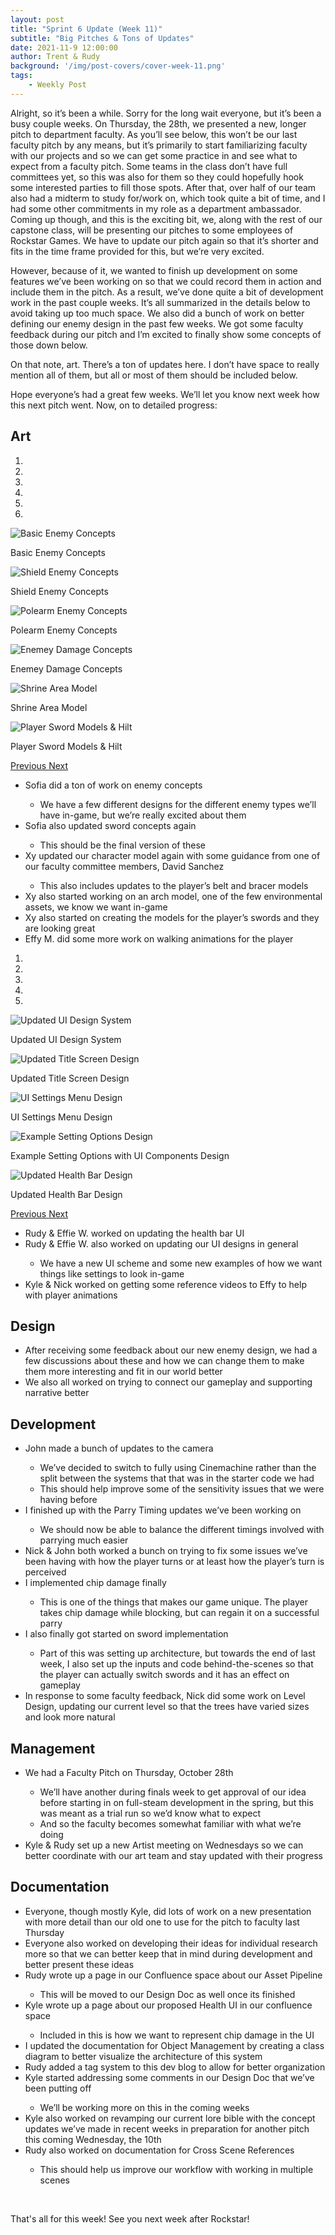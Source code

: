 ```yaml
---
layout: post
title: "Sprint 6 Update (Week 11)"
subtitle: "Big Pitches & Tons of Updates"
date: 2021-11-9 12:00:00
author: Trent & Rudy
background: '/img/post-covers/cover-week-11.png'
tags: 
    - Weekly Post
---
```


Alright, so it’s been a while. Sorry for the long wait everyone, but it’s been a busy couple weeks. On Thursday, the 28th, we presented a new, longer pitch to department faculty. As you’ll see below, this won’t be our last faculty pitch by any means, but it’s primarily to start familiarizing faculty with our projects and so we can get some practice in and see what to expect from a faculty pitch. Some teams in the class don’t have full committees yet, so this was also for them so they could hopefully hook some interested parties to fill those spots. After that, over half of our team also had a midterm to study for/work on, which took quite a bit of time, and I had some other commitments in my role as a department ambassador. Coming up though, and this is the exciting bit, we, along with the rest of our capstone class, will be presenting our pitches to some employees of Rockstar Games. We have to update our pitch again so that it’s shorter and fits in the time frame provided for this, but we’re very excited. 

However, because of it, we wanted to finish up development on some features we’ve been working on so that we could record them in action and include them in the pitch. As a result, we’ve done quite a bit of development work in the past couple weeks. It’s all summarized in the details below to avoid taking up too much space. We also did a bunch of work on better defining our enemy design in the past few weeks. We got some faculty feedback during our pitch and I’m excited to finally show some concepts of those down below. 

On that note, art. There’s a ton of updates here. I don’t have space to really mention all of them, but all or most of them should be included below. 

Hope everyone’s had a great few weeks. We’ll let you know next week how this next pitch went. Now, on to detailed progress: 

## Art

<div class="row my-5">
    <div id="carouselExampleIndicators" class="carousel slide shadow rounded" data-ride="carousel">
        <ol class="carousel-indicators">
            <li data-target="#carouselExampleIndicators" data-slide-to="0" class="active"></li>
            <li data-target="#carouselExampleIndicators" data-slide-to="1"></li>
            <li data-target="#carouselExampleIndicators" data-slide-to="2"></li>
            <li data-target="#carouselExampleIndicators" data-slide-to="3"></li>
            <li data-target="#carouselExampleIndicators" data-slide-to="4"></li>
            <li data-target="#carouselExampleIndicators" data-slide-to="5"></li>
        </ol>
        <div class="carousel-inner">
            <div class="carousel-item active">
                <img class="d-block mx-auto" src="/img/posts/week11-fall/12_BasicEnemyConcepts.png"
                    alt="Basic Enemy Concepts">
                <div class="carousel-caption d-none d-md-block">
                    <p>Basic Enemy Concepts</p>
                </div>
            </div>
            <div class="carousel-item">
                <img class="d-block mx-auto" src="/img/posts/week11-fall/12_ShieldEnemyConcepts.png"
                    alt="Shield Enemy Concepts">
                <div class="carousel-caption d-none d-md-block">
                    <p>Shield Enemy Concepts</p>
                </div>
            </div>
            <div class="carousel-item">
                <img class="d-block mx-auto" src="/img/posts/week11-fall/12_PolearmEnemyConcepts.png"
                    alt="Polearm Enemy Concepts">
                <div class="carousel-caption d-none d-md-block">
                    <p>Polearm Enemy Concepts</p>
                </div>
            </div>
            <div class="carousel-item">
                <img class="d-block mx-auto" src="/img/posts/week11-fall/12_EnemyDamageConcepts.png"
                    alt="Enemey Damage Concepts">
                <div class="carousel-caption d-none d-md-block">
                    <p>Enemey Damage Concepts</p>
                </div>
            </div>
            <div class="carousel-item">
                <img class="d-block mx-auto" src="/img/posts/week11-fall/12_ShrineArea.png"
                    alt="Shrine Area Model">
                <div class="carousel-caption d-none d-md-block">
                    <p>Shrine Area Model</p>
                </div>
            </div>
            <div class="carousel-item">
                <img class="d-block mx-auto" src="/img/posts/week11-fall/12_PlayerSwordModels.png"
                    alt="Player Sword Models & Hilt">
                <div class="carousel-caption d-none d-md-block">
                    <p>Player Sword Models & Hilt</p>
                </div>
            </div>
        </div>
        <a class="carousel-control-prev" href="#carouselExampleIndicators" role="button" data-slide="prev">
            <span class="carousel-control-prev-icon" aria-hidden="true"></span>
            <span class="sr-only">Previous</span>
        </a>
        <a class="carousel-control-next" href="#carouselExampleIndicators" role="button" data-slide="next">
            <span class="carousel-control-next-icon" aria-hidden="true"></span>
            <span class="sr-only">Next</span>
        </a>
    </div>
</div>

<ul class="section-body mt-4">
    <li>Sofia did a ton of work on enemy concepts</li>
    <ul class="mt-2">
        <li>We have a few different designs for the different enemy types we’ll have in-game, but we’re really excited about them</li>
    </ul>
    <li>Sofia also updated sword concepts again</li>
    <ul class="mt-2">
        <li>This should be the final version of these</li>
    </ul>
    <li>Xy updated our character model again with some guidance from one of our faculty committee members, David Sanchez</li>
    <ul class="mt-2">
        <li>This also includes updates to the player’s belt and bracer models</li>
    </ul>
    <li>Xy also started working on an arch model, one of the few environmental assets, we know we want in-game</li>
    <li>Xy also started on creating the models for the player’s swords and they are looking great</li>
    <li>Effy M. did some more work on walking animations for the player</li>
</ul>

<div class="row my-5">
    <div id="carouselExampleIndicators1" class="carousel slide shadow rounded" data-ride="carousel">
        <ol class="carousel-indicators">
            <li data-target="#carouselExampleIndicators1" data-slide-to="0" class="active"></li>
            <li data-target="#carouselExampleIndicators1" data-slide-to="1"></li>
            <li data-target="#carouselExampleIndicators1" data-slide-to="2"></li>
            <li data-target="#carouselExampleIndicators1" data-slide-to="3"></li>
            <li data-target="#carouselExampleIndicators1" data-slide-to="4"></li>
        </ol>
        <div class="carousel-inner">
            <div class="carousel-item active">
                <img class="d-block mx-auto" src="/img/posts/week11-fall/12_UI_UpdatedDesignSystem.png"
                    alt="Updated UI Design System">
                <div class="carousel-caption d-none d-md-block">
                    <p>Updated UI Design System</p>
                </div>
            </div>
            <div class="carousel-item">
                <img class="d-block mx-auto" src="/img/posts/week11-fall/12_UI_UpdatedTitleScreenDesign.png"
                    alt="Updated Title Screen Design">
                <div class="carousel-caption d-none d-md-block">
                    <p>Updated Title Screen Design</p>
                </div>
            </div>
            <div class="carousel-item">
                <img class="d-block mx-auto" src="/img/posts/week11-fall/12_UI_SettingsMenuDesign.png"
                    alt="UI Settings Menu Design">
                <div class="carousel-caption d-none d-md-block">
                    <p>UI Settings Menu Design</p>
                </div>
            </div>
            <div class="carousel-item">
                <img class="d-block mx-auto" src="/img/posts/week11-fall/12_UI_ExampleSettingOptionsDesign.png"
                    alt="Example Setting Options Design">
                <div class="carousel-caption d-none d-md-block">
                    <p>Example Setting Options with UI Components Design</p>
                </div>
            </div>
            <div class="carousel-item">
                <img class="d-block mx-auto" src="/img/posts/week11-fall/12_UI_UpdatedHealthBarDesign.png"
                    alt="Updated Health Bar Design">
                <div class="carousel-caption d-none d-md-block">
                    <p>Updated Health Bar Design</p>
                </div>
            </div>
        </div>
        <a class="carousel-control-prev" href="#carouselExampleIndicators1" role="button" data-slide="prev">
            <span class="carousel-control-prev-icon" aria-hidden="true"></span>
            <span class="sr-only">Previous</span>
        </a>
        <a class="carousel-control-next" href="#carouselExampleIndicators1" role="button" data-slide="next">
            <span class="carousel-control-next-icon" aria-hidden="true"></span>
            <span class="sr-only">Next</span>
        </a>
    </div>
</div>

<ul class="section-body mt-4">
    <li>Rudy & Effie W. worked on updating the health bar UI</li>
    <li>Rudy & Effie W. also worked on updating our UI designs in general</li>
    <ul class="mt-2">
        <li>We have a new UI scheme and some new examples of how we want things like settings to look in-game</li>
    </ul>
    <li>Kyle & Nick worked on getting some reference videos to Effy to help with player animations</li>
</ul>

## Design

<ul class="section-body mt-4">
    <li>After receiving some feedback about our new enemy design, we had a few discussions about these and how we can change them to make them more interesting and fit in our world better</li>
    <li>We also all worked on trying to connect our gameplay and supporting narrative better</li>
</ul>

## Development

<ul class="section-body mt-4">
    <li>John made a bunch of updates to the camera</li>
    <ul class="mt-2">
        <li>We’ve decided to switch to fully using Cinemachine rather than the split between the systems that that was in the starter code we had</li>
        <li>This should help improve some of the sensitivity issues that we were having before</li>
    </ul>
    <li>I finished up with the Parry Timing updates we’ve been working on</li>
    <ul class="mt-2">
        <li>We should now be able to balance the different timings involved with parrying much easier</li>
    </ul>
    <li>Nick & John both worked a bunch on trying to fix some issues we’ve been having with how the player turns or at least how the player’s turn is perceived</li>
    <li>I implemented chip damage finally</li>
    <ul class="mt-2">
        <li>This is one of the things that makes our game unique. The player takes chip damage while blocking, but can regain it on a successful parry</li>
    </ul>
    <li>I also finally got started on sword implementation</li>
    <ul class="mt-2">
        <li>Part of this was setting up architecture, but towards the end of last week, I also set up the inputs and code behind-the-scenes so that the player can actually switch swords and it has an effect on gameplay</li>
    </ul>
    <li>In response to some faculty feedback, Nick did some work on Level Design, updating our current level so that the trees have varied sizes and look more natural</li>
</ul>

## Management

<ul class="section-body mt-4">
    <li>We had a Faculty Pitch on Thursday, October 28th</li>
    <ul class="mt-2">
        <li>We’ll have another during finals week to get approval of our idea before starting in on full-steam development in the spring, but this was meant as a trial run so we’d know what to expect</li>
        <li>And so the faculty becomes somewhat familiar with what we’re doing</li>
    </ul>
    <li>Kyle & Rudy set up a new Artist meeting on Wednesdays so we can better coordinate with our art team and stay updated with their progress</li>
</ul>

## Documentation

<ul class="section-body mt-4">
    <li>Everyone, though mostly Kyle, did lots of work on a new presentation with more detail than our old one to use for the pitch to faculty last Thursday</li>
    <li>Everyone also worked on developing their ideas for individual research more so that we can better keep that in mind during development and better present these ideas</li>
    <li>Rudy wrote up a page in our Confluence space about our Asset Pipeline</li>
    <ul class="mt-2">   
        <li>This will be moved to our Design Doc as well once its finished</li>
    </ul>
    <li>Kyle wrote up a page about our proposed Health UI in our confluence space</li>
    <ul class="mt-2">   
        <li>Included in this is how we want to represent chip damage in the UI</li>
    </ul>
    <li>I updated the documentation for Object Management by creating a class diagram to better visualize the architecture of this system</li>
    <li>Rudy added a tag system to this dev blog to allow for better organization</li>
    <li>Kyle started addressing some comments in our Design Doc that we’ve been putting off</li>
    <ul class="mt-2">   
        <li>We’ll be working more on this in the coming weeks</li>
    </ul>
    <li>Kyle also worked on revamping our current lore bible with the concept updates we’ve made in recent weeks in preparation for another pitch this coming Wednesday, the 10th</li>
    <li>Rudy also worked on documentation for Cross Scene References</li>
    <ul class="mt-2">   
        <li>This should help us improve our workflow with working in multiple scenes</li>
    </ul>
</ul>

<br>

That's all for this week! See you next week after Rockstar!

<br>